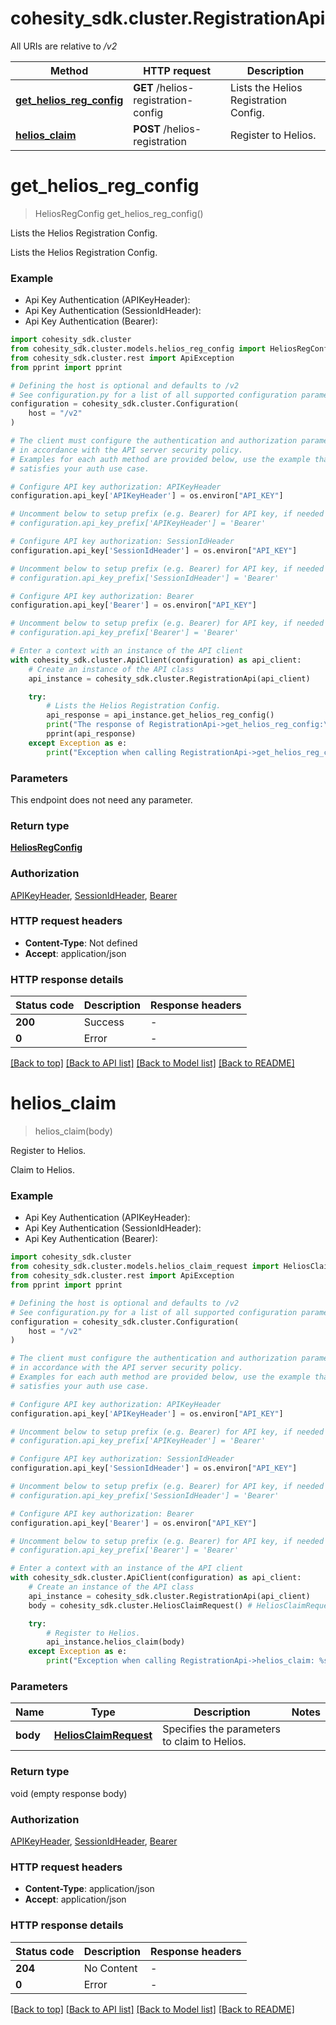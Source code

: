 # cohesity_sdk.cluster.RegistrationApi

All URIs are relative to */v2*

Method | HTTP request | Description
------------- | ------------- | -------------
[**get_helios_reg_config**](RegistrationApi.md#get_helios_reg_config) | **GET** /helios-registration-config | Lists the Helios Registration Config.
[**helios_claim**](RegistrationApi.md#helios_claim) | **POST** /helios-registration | Register to Helios.


# **get_helios_reg_config**
> HeliosRegConfig get_helios_reg_config()

Lists the Helios Registration Config.

Lists the Helios Registration Config.

### Example

* Api Key Authentication (APIKeyHeader):
* Api Key Authentication (SessionIdHeader):
* Api Key Authentication (Bearer):

```python
import cohesity_sdk.cluster
from cohesity_sdk.cluster.models.helios_reg_config import HeliosRegConfig
from cohesity_sdk.cluster.rest import ApiException
from pprint import pprint

# Defining the host is optional and defaults to /v2
# See configuration.py for a list of all supported configuration parameters.
configuration = cohesity_sdk.cluster.Configuration(
    host = "/v2"
)

# The client must configure the authentication and authorization parameters
# in accordance with the API server security policy.
# Examples for each auth method are provided below, use the example that
# satisfies your auth use case.

# Configure API key authorization: APIKeyHeader
configuration.api_key['APIKeyHeader'] = os.environ["API_KEY"]

# Uncomment below to setup prefix (e.g. Bearer) for API key, if needed
# configuration.api_key_prefix['APIKeyHeader'] = 'Bearer'

# Configure API key authorization: SessionIdHeader
configuration.api_key['SessionIdHeader'] = os.environ["API_KEY"]

# Uncomment below to setup prefix (e.g. Bearer) for API key, if needed
# configuration.api_key_prefix['SessionIdHeader'] = 'Bearer'

# Configure API key authorization: Bearer
configuration.api_key['Bearer'] = os.environ["API_KEY"]

# Uncomment below to setup prefix (e.g. Bearer) for API key, if needed
# configuration.api_key_prefix['Bearer'] = 'Bearer'

# Enter a context with an instance of the API client
with cohesity_sdk.cluster.ApiClient(configuration) as api_client:
    # Create an instance of the API class
    api_instance = cohesity_sdk.cluster.RegistrationApi(api_client)

    try:
        # Lists the Helios Registration Config.
        api_response = api_instance.get_helios_reg_config()
        print("The response of RegistrationApi->get_helios_reg_config:\n")
        pprint(api_response)
    except Exception as e:
        print("Exception when calling RegistrationApi->get_helios_reg_config: %s\n" % e)
```



### Parameters

This endpoint does not need any parameter.

### Return type

[**HeliosRegConfig**](HeliosRegConfig.md)

### Authorization

[APIKeyHeader](../README.md#APIKeyHeader), [SessionIdHeader](../README.md#SessionIdHeader), [Bearer](../README.md#Bearer)

### HTTP request headers

 - **Content-Type**: Not defined
 - **Accept**: application/json

### HTTP response details

| Status code | Description | Response headers |
|-------------|-------------|------------------|
**200** | Success |  -  |
**0** | Error |  -  |

[[Back to top]](#) [[Back to API list]](../README.md#documentation-for-api-endpoints) [[Back to Model list]](../README.md#documentation-for-models) [[Back to README]](../README.md)

# **helios_claim**
> helios_claim(body)

Register to Helios.

Claim to Helios.

### Example

* Api Key Authentication (APIKeyHeader):
* Api Key Authentication (SessionIdHeader):
* Api Key Authentication (Bearer):

```python
import cohesity_sdk.cluster
from cohesity_sdk.cluster.models.helios_claim_request import HeliosClaimRequest
from cohesity_sdk.cluster.rest import ApiException
from pprint import pprint

# Defining the host is optional and defaults to /v2
# See configuration.py for a list of all supported configuration parameters.
configuration = cohesity_sdk.cluster.Configuration(
    host = "/v2"
)

# The client must configure the authentication and authorization parameters
# in accordance with the API server security policy.
# Examples for each auth method are provided below, use the example that
# satisfies your auth use case.

# Configure API key authorization: APIKeyHeader
configuration.api_key['APIKeyHeader'] = os.environ["API_KEY"]

# Uncomment below to setup prefix (e.g. Bearer) for API key, if needed
# configuration.api_key_prefix['APIKeyHeader'] = 'Bearer'

# Configure API key authorization: SessionIdHeader
configuration.api_key['SessionIdHeader'] = os.environ["API_KEY"]

# Uncomment below to setup prefix (e.g. Bearer) for API key, if needed
# configuration.api_key_prefix['SessionIdHeader'] = 'Bearer'

# Configure API key authorization: Bearer
configuration.api_key['Bearer'] = os.environ["API_KEY"]

# Uncomment below to setup prefix (e.g. Bearer) for API key, if needed
# configuration.api_key_prefix['Bearer'] = 'Bearer'

# Enter a context with an instance of the API client
with cohesity_sdk.cluster.ApiClient(configuration) as api_client:
    # Create an instance of the API class
    api_instance = cohesity_sdk.cluster.RegistrationApi(api_client)
    body = cohesity_sdk.cluster.HeliosClaimRequest() # HeliosClaimRequest | Specifies the parameters to claim to Helios.

    try:
        # Register to Helios.
        api_instance.helios_claim(body)
    except Exception as e:
        print("Exception when calling RegistrationApi->helios_claim: %s\n" % e)
```



### Parameters


Name | Type | Description  | Notes
------------- | ------------- | ------------- | -------------
 **body** | [**HeliosClaimRequest**](HeliosClaimRequest.md)| Specifies the parameters to claim to Helios. | 

### Return type

void (empty response body)

### Authorization

[APIKeyHeader](../README.md#APIKeyHeader), [SessionIdHeader](../README.md#SessionIdHeader), [Bearer](../README.md#Bearer)

### HTTP request headers

 - **Content-Type**: application/json
 - **Accept**: application/json

### HTTP response details

| Status code | Description | Response headers |
|-------------|-------------|------------------|
**204** | No Content |  -  |
**0** | Error |  -  |

[[Back to top]](#) [[Back to API list]](../README.md#documentation-for-api-endpoints) [[Back to Model list]](../README.md#documentation-for-models) [[Back to README]](../README.md)

